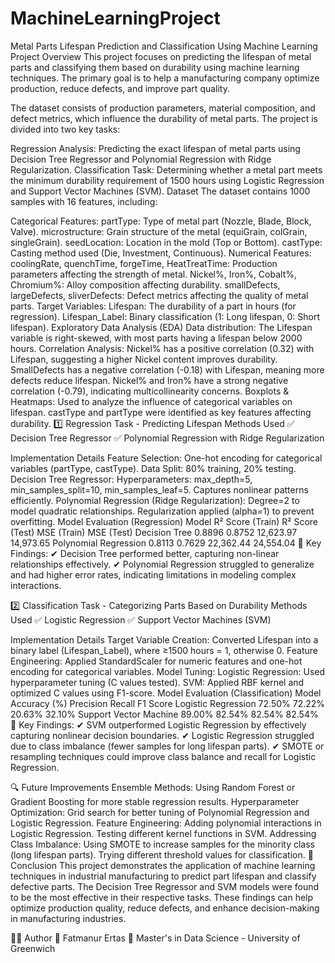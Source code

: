# MachineLearningProject
Metal Parts Lifespan Prediction and Classification Using Machine Learning
Project Overview
This project focuses on predicting the lifespan of metal parts and classifying them based on durability using machine learning techniques. The primary goal is to help a manufacturing company optimize production, reduce defects, and improve part quality.

The dataset consists of production parameters, material composition, and defect metrics, which influence the durability of metal parts. The project is divided into two key tasks:

Regression Analysis: Predicting the exact lifespan of metal parts using Decision Tree Regressor and Polynomial Regression with Ridge Regularization.
Classification Task: Determining whether a metal part meets the minimum durability requirement of 1500 hours using Logistic Regression and Support Vector Machines (SVM).
Dataset
The dataset contains 1000 samples with 16 features, including:

Categorical Features:
partType: Type of metal part (Nozzle, Blade, Block, Valve).
microstructure: Grain structure of the metal (equiGrain, colGrain, singleGrain).
seedLocation: Location in the mold (Top or Bottom).
castType: Casting method used (Die, Investment, Continuous).
Numerical Features:
coolingRate, quenchTime, forgeTime, HeatTreatTime: Production parameters affecting the strength of metal.
Nickel%, Iron%, Cobalt%, Chromium%: Alloy composition affecting durability.
smallDefects, largeDefects, sliverDefects: Defect metrics affecting the quality of metal parts.
Target Variables:
Lifespan: The durability of a part in hours (for regression).
Lifespan_Label: Binary classification (1: Long lifespan, 0: Short lifespan).
Exploratory Data Analysis (EDA)
Data distribution: The Lifespan variable is right-skewed, with most parts having a lifespan below 2000 hours.
Correlation Analysis:
Nickel% has a positive correlation (0.32) with Lifespan, suggesting a higher Nickel content improves durability.
SmallDefects has a negative correlation (-0.18) with Lifespan, meaning more defects reduce lifespan.
Nickel% and Iron% have a strong negative correlation (-0.79), indicating multicollinearity concerns.
Boxplots & Heatmaps: Used to analyze the influence of categorical variables on lifespan. castType and partType were identified as key features affecting durability.
1️⃣ Regression Task - Predicting Lifespan
Methods Used
✅ Decision Tree Regressor
✅ Polynomial Regression with Ridge Regularization

Implementation Details
Feature Selection: One-hot encoding for categorical variables (partType, castType).
Data Split: 80% training, 20% testing.
Decision Tree Regressor:
Hyperparameters: max_depth=5, min_samples_split=10, min_samples_leaf=5.
Captures nonlinear patterns efficiently.
Polynomial Regression (Ridge Regularization):
Degree=2 to model quadratic relationships.
Regularization applied (alpha=1) to prevent overfitting.
Model Evaluation (Regression)
Model	R² Score (Train)	R² Score (Test)	MSE (Train)	MSE (Test)
Decision Tree	0.8896	0.8752	12,623.97	14,973.65
Polynomial Regression	0.8113	0.7629	22,362.44	24,554.04
📌 Key Findings:
✔ Decision Tree performed better, capturing non-linear relationships effectively.
✔ Polynomial Regression struggled to generalize and had higher error rates, indicating limitations in modeling complex interactions.

2️⃣ Classification Task - Categorizing Parts Based on Durability
Methods Used
✅ Logistic Regression
✅ Support Vector Machines (SVM)

Implementation Details
Target Variable Creation: Converted Lifespan into a binary label (Lifespan_Label), where ≥1500 hours = 1, otherwise 0.
Feature Engineering: Applied StandardScaler for numeric features and one-hot encoding for categorical variables.
Model Tuning:
Logistic Regression: Used hyperparameter tuning (C values tested).
SVM: Applied RBF kernel and optimized C values using F1-score.
Model Evaluation (Classification)
Model	Accuracy (%)	Precision	Recall	F1 Score
Logistic Regression	72.50%	72.22%	20.63%	32.10%
Support Vector Machine	89.00%	82.54%	82.54%	82.54%
📌 Key Findings:
✔ SVM outperformed Logistic Regression by effectively capturing nonlinear decision boundaries.
✔ Logistic Regression struggled due to class imbalance (fewer samples for long lifespan parts).
✔ SMOTE or resampling techniques could improve class balance and recall for Logistic Regression.

🔍 Future Improvements
Ensemble Methods: Using Random Forest or Gradient Boosting for more stable regression results.
Hyperparameter Optimization: Grid search for better tuning of Polynomial Regression and Logistic Regression.
Feature Engineering:
Adding polynomial interactions in Logistic Regression.
Testing different kernel functions in SVM.
Addressing Class Imbalance:
Using SMOTE to increase samples for the minority class (long lifespan parts).
Trying different threshold values for classification.
📌 Conclusion
This project demonstrates the application of machine learning techniques in industrial manufacturing to predict part lifespan and classify defective parts. The Decision Tree Regressor and SVM models were found to be the most effective in their respective tasks. These findings can help optimize production quality, reduce defects, and enhance decision-making in manufacturing industries.

👩‍💻 Author
👤 Fatmanur Ertas
📌 Master's in Data Science - University of Greenwich
